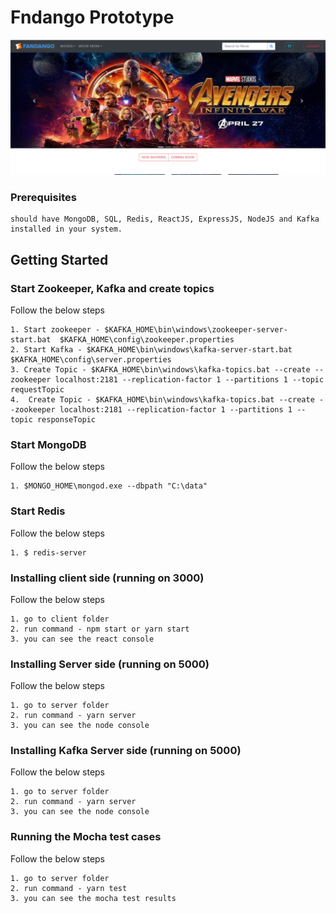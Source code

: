 # Fndango Prototype


![alt text](screenshots/Home.PNG "Landing page")

### Prerequisites

```
should have MongoDB, SQL, Redis, ReactJS, ExpressJS, NodeJS and Kafka installed in your system.
```
## Getting Started

### Start Zookeeper, Kafka and create topics
Follow the below steps
```
1. Start zookeeper - $KAFKA_HOME\bin\windows\zookeeper-server-start.bat  $KAFKA_HOME\config\zookeeper.properties
2. Start Kafka - $KAFKA_HOME\bin\windows\kafka-server-start.bat $KAFKA_HOME\config\server.properties
3. Create Topic - $KAFKA_HOME\bin\windows\kafka-topics.bat --create --zookeeper localhost:2181 --replication-factor 1 --partitions 1 --topic requestTopic
4.  Create Topic - $KAFKA_HOME\bin\windows\kafka-topics.bat --create --zookeeper localhost:2181 --replication-factor 1 --partitions 1 --topic responseTopic
```
### Start MongoDB
Follow the below steps
```
1. $MONGO_HOME\mongod.exe --dbpath "C:\data"
```

### Start Redis
Follow the below steps
```
1. $ redis-server
```

### Installing client side (running on 3000)

Follow the below steps
```
1. go to client folder
2. run command - npm start or yarn start
3. you can see the react console
```
### Installing Server side (running on 5000)

Follow the below steps
```
1. go to server folder
2. run command - yarn server
3. you can see the node console
```
### Installing Kafka Server side (running on 5000)

Follow the below steps
```
1. go to server folder
2. run command - yarn server
3. you can see the node console
```

### Running the Mocha test cases

Follow the below steps
```
1. go to server folder
2. run command - yarn test
3. you can see the mocha test results
```


